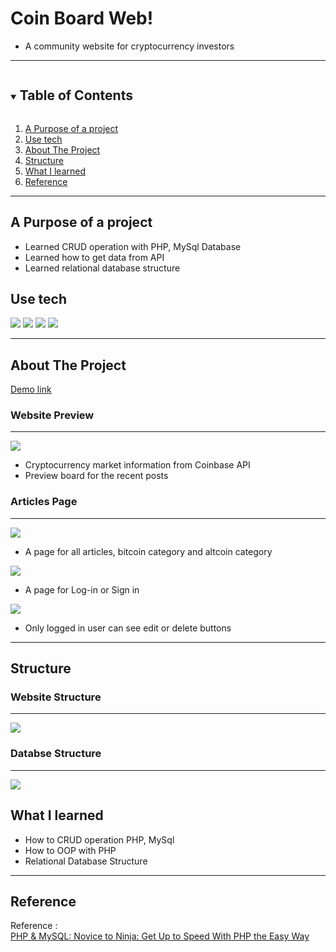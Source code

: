 <!--
*** Thanks for checking out the Best-README-Template. If you have a suggestion
*** that would make this better, please fork the repo and create a pull request
*** or simply open an issue with the tag "enhancement".
*** Thanks again! Now go create something AMAZING! :D
-->

<!-- PROJECT SHIELDS -->
<!--
*** I'm using markdown "reference style" links for readability.
*** Reference links are enclosed in brackets [ ] instead of parentheses ( ).
*** See the bottom of this document for the declaration of the reference variables
*** for contributors-url, forks-url, etc. This is an optional, concise syntax you may use.
*** https://www.markdownguide.org/basic-syntax/#reference-style-links
-->

<!-- PROJECT LOGO -->

# Coin Board Web!

- A community website for cryptocurrency investors

---

<!-- TABLE OF CONTENTS -->
<details open="open">
  <summary><h2 style="display: inline-block">Table of Contents</h2></summary>
  <ol>
    <li><a href="#reason">A Purpose of a project</a></li>
    <li><a href="#use-tech">Use tech</a></li>
    <li>
      <a href="#about-the-project">About The Project</a>
    </li>
    <li><a href="#structure">Structure</a></li>
    <li><a href="#new">What I learned</a></li>
    <li><a href="#reference">Reference</a></li>
  </ol>
</details>

---

<div id="reason"/>

## A Purpose of a project

- Learned CRUD operation with PHP, MySql Database
- Learned how to get data from API
- Learned relational database structure

<!--USE TECH-->

## Use tech

<span id="use-tech">
<img src="https://img.shields.io/badge/PHP-777bb3?style=flat-square&logo=php&logoColor=white"/>
<img src="https://img.shields.io/badge/Javascript-edd718?style=flat-square&logo=JavaScript&logoColor=white"/>
<img src="https://img.shields.io/badge/css-blue?style=flat-square&logo=CSS3&logoColor=white"/>
<img src="https://img.shields.io/badge/HTML-red?style=flat-square&logo=HTML5&logoColor=white"/>
</span>

---

<!-- ABOUT THE PROJECT -->

## About The Project

[Demo link](https://coinboardweb.herokuapp.com/)

### Website Preview

---
<img src="https://user-images.githubusercontent.com/46757889/116824185-be5c3200-ab3d-11eb-9dba-243bb51d0db6.png" />


- Cryptocurrency market information from Coinbase API
- Preview board for the recent posts

### Articles Page

---

<img src="https://user-images.githubusercontent.com/46757889/116824231-00857380-ab3e-11eb-84cb-b2cd274dcbf6.png" />


- A page for all articles, bitcoin category and altcoin category

<img src="https://user-images.githubusercontent.com/46757889/116827697-45fe6c80-ab4f-11eb-9e39-0153673b1d2d.png" />

- A page for Log-in or Sign in

<img src="https://user-images.githubusercontent.com/46757889/116827812-eeaccc00-ab4f-11eb-8493-240721593d0a.png" />

- Only logged in user can see edit or delete buttons

---

## Structure

### Website Structure

---
<img src="https://user-images.githubusercontent.com/46757889/116830105-bcee3200-ab5c-11eb-96e7-a44418bafb68.png" />

### Databse Structure

---

<img src="https://user-images.githubusercontent.com/46757889/116829012-2b2ff600-ab57-11eb-83a7-b9526ebb9b51.png" />


<div id="new"/>

## What I learned

- How to CRUD operation PHP, MySql
- How to OOP with PHP
- Relational Database Structure

---

## Reference

Reference : </br>
[PHP & MySQL: Novice to Ninja: Get Up to Speed With PHP the Easy Way](https://www.amazon.ca/PHP-MySQL-Novice-Ninja-Speed/dp/0994346980)<br/>

<!-- MARKDOWN LINKS & IMAGES -->
<!-- https://www.markdownguide.org/basic-syntax/#reference-style-links -->

